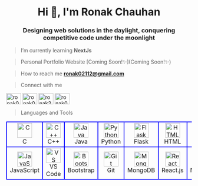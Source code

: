 <h1 align="center">Hi 👋, I'm Ronak Chauhan</h1>
 <h3 align="center" class="spaced-heading">
        Designing web solutions in the daylight, conquering competitive code under the moonlight
    </h3>



> I’m currently learning **NextJs**

> Personal Portfolio Website [Coming Soon!✨](Coming Soon!✨)

> How to reach me **ronak02112@gmail.com**


> Connect with me
<p align="left">
<a href="https://twitter.com/ronak021" target="blank"><img align="center" src="https://raw.githubusercontent.com/rahuldkjain/github-profile-readme-generator/master/src/images/icons/Social/twitter.svg" alt="ronak021" height="30" width="40" /></a>
<a href="https://linkedin.com/in/ronak021" target="blank"><img align="center" src="https://raw.githubusercontent.com/rahuldkjain/github-profile-readme-generator/master/src/images/icons/Social/linked-in-alt.svg" alt="ronak021" height="30" width="40" /></a>
<a href="https://codeforces.com/profile/ronak2112" target="blank"><img align="center" src="https://raw.githubusercontent.com/rahuldkjain/github-profile-readme-generator/master/src/images/icons/Social/codeforces.svg" alt="ronak2112" height="30" width="40" /></a>
<a href="https://www.leetcode.com/ronak021" target="blank"><img align="center" src="https://raw.githubusercontent.com/rahuldkjain/github-profile-readme-generator/master/src/images/icons/Social/leet-code.svg" alt="ronak021" height="30" width="40" /></a>
</p>


> Languages and Tools
<table>
<tr>
<td align="center" width="80" style="border:2px solid blue">
    <a href="https://www.cprogramming.com/"><img src="https://skillicons.dev/icons?i=c" width="40" height="40" padding="5" alt="C" /></a>
    <br>C</br>
</td>

<td align="center" width="80" style="border:2px solid blue">
    <a href="https://www.w3schools.com/cpp/"><img src="https://skillicons.dev/icons?i=cpp" width="40" height="40" padding="5" alt="C++" /></a>
    <br>C++</br>
</td>
<td align="center" width="80" style="border:2px solid blue">
    <a href="https://www.java.com/"><img src="https://skillicons.dev/icons?i=java" width="40" height="40" padding="5" alt="Java" /></a>
    <br>Java</br>
</td>

<td align="center" width="80" style="border:2px solid blue">
    <a href="https://www.python.org/"><img src="https://skillicons.dev/icons?i=py" width="40" height="40" padding="5" alt="Python" /></a>
    <br>Python</br>
</td>
<td align="center" width="80" style="border:2px solid blue">
    <a href="https://flask.palletsprojects.com/"><img src="https://skillicons.dev/icons?i=flask" width="40" height="40" padding="5" alt="Flask" /></a>
    <br>Flask</br>
</td>

<td align="center" width="80" style="border:2px solid blue">
    <a href="https://www.w3schools.com/html/"><img src="https://skillicons.dev/icons?i=html" width="40" height="40" padding="5" alt="HTML" /></a>
    <br>HTML</br>
</td>
<td align="center" width="80" style="border:2px solid blue">
    <a href="https://www.w3schools.com/css/"><img src="https://skillicons.dev/icons?i=css" width="40" height="40" padding="5" alt="CSS" /></a>
    <br>CSS</br>
</td>
<td align="center" width="80" style="border:2px solid blue">
    <a href="https://tailwindcss.com/"><img src="https://skillicons.dev/icons?i=tailwind" width="40" height="40" padding="5" alt="Tailwind" /></a>
    <br>Tailwind</br>
</td>
</tr>
<tr>
<td align="center" width="80" style="border:2px solid blue">
    <a href="https://developer.mozilla.org/en-US/docs/Web/JavaScript"><img src="https://skillicons.dev/icons?i=javascript" width="40" height="40" padding="5" alt="JavaScript" /></a>
    <br>JavaScript</br>
</td>
<td align="center" width="80" style="border:2px solid blue">
    <a href="https://code.visualstudio.com/"><img src="https://skillicons.dev/icons?i=vscode" width="40" height="40" padding="5" alt="VS Code" /></a>
    <br>VS Code</br>
</td>
<td align="center" width="80" style="border:2px solid blue">
    <a href="https://getbootstrap.com/"><img src="https://skillicons.dev/icons?i=bootstrap" width="40" height="40" padding="5" alt="Bootstrap" /></a>
    <br>Bootstrap</br>
</td>

<td align="center" width="80" style="border:2px solid blue">
    <a href="https://git-scm.com/"><img src="https://skillicons.dev/icons?i=git" width="40" height="40" padding="5" alt="Git" /></a>
    <br>Git</br>
</td>
<td align="center" width="80" style="border:2px solid blue">
    <a href="https://www.mongodb.com/"><img src="https://skillicons.dev/icons?i=mongodb" width="40" height="40" padding="5" alt="MongoDB" /></a>
    <br>MongoDB</br>
</td>

<td align="center" width="80" style="border:2px solid blue">
    <a href="https://react.dev/"><img src="https://skillicons.dev/icons?i=react" width="40" height="40" padding="5" alt="React" /></a>
    <br>React.js</br>
</td>
<td align="center" width="80" style="border:2px solid blue">
    <a href="https://nextjs.org/"><img src="https://skillicons.dev/icons?i=nextjs" width="40" height="40" padding="5" alt="Next.js" /></a>
    <br>Next.js</br>
</td>
<td align="center" width="80" style="border:2px solid blue">
    <a href="https://www.typescriptlang.org/"><img src="https://skillicons.dev/icons?i=ts" width="40" height="40" padding="5" alt="TypeScript" /></a>
    <br>TypeScript</br>
</td>
</tr>
</table>
